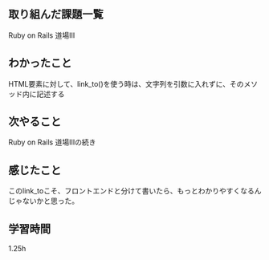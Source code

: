  ##  取り組んだ課題一覧
Ruby on Rails 道場Ⅲ

 ##  わかったこと
HTML要素に対して、link_to()を使う時は、文字列を引数に入れずに、そのメソッド内に記述する

 ##  次やること
Ruby on Rails 道場Ⅲの続き

 ##  感じたこと
このlink_toこそ、フロントエンドと分けて書いたら、もっとわかりやすくなるんじゃないかと思った。

 ##  学習時間
1.25h

